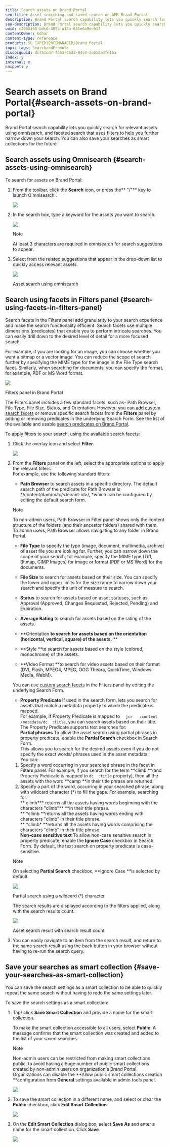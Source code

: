 ```yaml
---
title: Search assets on Brand Portal
seo-title: Asset searching and saved search on AEM Brand Portal
description: Brand Portal search capability lets you quickly search for relevant assets using omnisearch, and search filters help you further narrow down your search. Save your searches as smart collections for future.
seo-description: Brand Portal search capability lets you quickly search for relevant assets using omnisearch, and search filters help you further narrow down your search. Save your searches as smart collections for future.
uuid: c2955198-bdc0-4853-a13a-661e6a9ec61f
contentOwner: bdhar
content-type: reference
products: SG_EXPERIENCEMANAGER/Brand_Portal
topic-tags: SearchandPromote
discoiquuid: dc751cd7-f663-46d2-84c4-5bb12a4fe1ba
index: y
internal: n
snippet: y
---
```


# Search assets on Brand Portal{#search-assets-on-brand-portal}

Brand Portal search capability lets you quickly search for relevant assets using omnisearch, and faceted search that uses filters to help you further narrow down your search. You can also save your searches as smart collections for the future.

## Search assets using Omnisearch {#search-assets-using-omnisearch}

To search for assets on Brand Portal:

1. From the toolbar, click the **Search** icon, or press the** "/"** key to launch O  mnisearch .

   ![](assets/omnisearchicon-1.png)

1. In the search box, type a keyword for the assets you want to search. 

   ![](assets/omnisearch.png)

   >[!NOTE]
   >
   >At least 3 characters are required in omnisearch for search suggestions to appear.

1. Select from the related suggestions that appear in the drop-down list to quickly access relevant assets.

   ![](assets/assets-search-result.png)

   Asset search using omnisearch

## Search using facets in Filters panel {#search-using-facets-in-filters-panel}

Search facets in the Filters panel add granularity to your search experience and make the search functionality efficient. Search facets use multiple dimensions (predicates) that enable you to perform intricate searches. You can easily drill down to the desired level of detail for a more focused search.

For example, if you are looking for an image, you can choose whether you want a bitmap or a vector image. You can reduce the scope of search further by specifying the MIME type for the image in the File Type search facet. Similarly, when searching for documents, you can specify the format, for example, PDF or MS Word format.

![](assets/file-type-search.png)

Filters panel in Brand Portal

The Filters panel includes a few standard facets, such as- Path Browser, File Type, File Size, Status, and Orientation. However, you can [add custom search facets](../using/brand-portal-search-facets.md) or remove specific search facets from the **Filters** panel by adding or removing predicates in the underlying Search Form. See the list of the available and usable [search predicates on Brand Portal](/using/brand-portal-search-facets.html?cq_ck=1507546531810#Listofsearchpredicates).

To apply filters to your search, using the available [search facets](../using/brand-portal-search-facets.md):

1. Click the overlay icon and select **Filter**.

   ![](assets/selectorrail-1.png)

1. From the **Filters** panel on the left, select the appropriate options to apply the relevant filters.   
   For example, use the following standard filters:

    * **Path Browser** to search assets in a specific directory. The default search path of the predicate for Path Browser is */content/dam/mac/&lt;tenant-id&gt;/, *which can be configured by editing the default search form.

   >[!NOTE]
   >
   >To non-admin users, Path Browser in Filter panel shows only the content structure of the folders (and their ancestor folders) shared with them.  
   >To admin users, Path Browser allows navigating to any folder in Brand Portal.

    * **File Type** to specify the type (image, document, multimedia, archive) of asset file you are looking for. Further, you can narrow down the scope of your search, for example, specify the MIME type (Tiff, Bitmap, GIMP Images) for image or format (PDF or MS Word) for the documents.
    * **File Size** to search for assets based on their size. You can specify the lower and upper limits for the size range to narrow down your search and specify the unit of measure to search.
    * **Status** to search for assets based on asset statuses, such as Approval (Approved, Changes Requested, Rejected, Pending) and Expiration.
    * **Average Rating** to search for assets based on the rating of the assets.
    * **Orientation **to search for assets based on the orientation (horizontal, vertical, square) of the assets.** **
    
    * **Style **to search for assets based on the style (colored, monochrome) of the assets.
    * **Video Format **to search for video assets based on their format (DVI, Flash, MPEG4, MPEG, OGG Theora, QuickTime, Windows Media, WebM).

   You can use [custom search facets](../using/brand-portal-search-facets.md) in the Filters panel by editing the underlying Search Form.

    * **Property Predicate** if used in the search form, lets you search for assets that match a metadata property to which the predicate is mapped.  
      For example, if Property Predicate is mapped to `  jcr   :content /metadata/dc  :title`, you can search assets based on their title.  
      The Property Predicate supports text searches for:  
      **Partial phrases** 
      To allow the asset search using partial phrases in property predicate, enable the **Partial Search** checkbox in Search Form.  
      This allows you to search for the desired assets even if you do not specify the exact words/ phrases used in the asset metadata.  
      You can:  
    1. Specify a word occurring in your searched phrase in the facet in Filters panel. For example, if you search for the term **climb **(and Property Predicate is mapped to `dc  :title` property), then all the assets with the word **camp **in their title phrase are returned.  
      2. Specify a part of the word, occurring in your searched phrase, along with wildcard character (&#42;) to fill the gaps. For example, searching for:  
      ** climb&#42;** returns all the assets having words beginning with the characters "climb"** **in their title phrase.  
      ** &#42;climb **returns all the assets having words ending with characters "climb" in their title phrase.  
      ** &#42;climb&#42; **returns all the assets having words comprising the characters "climb" in their title phrase.  
      **Non-case sensitive text** 
      To allow non-case sensitive search in property predicate, enable the **Ignore Case** checkbox in Search Form. By default, the text search on property predicate is case-sensitive.

   >[!NOTE]
   >
   >On selecting **Partial Search** checkbox, **Ignore Case **is selected by default.

   ![](assets/wildcard-prop-1.png)

   Partial search using a wildcard (*) character

   The search results are displayed according to the filters applied, along with the search results count.

   ![](assets/omnisearch-with-filters.png)

   Asset search result with search result count

1. You can easily navigate to an item from the search result, and return to the same search result using the back button in your browser without having to re-run the search query.

## Save your searches as smart collection {#save-your-searches-as-smart-collection}

You can save the search settings as a smart collection to be able to quickly repeat the same search without having to redo the same settings later.

To save the search settings as a smart collection:

1. Tap/ click **Save Smart Collection** and provide a name for the smart collection.

   To make the smart collection accessible to all users, select **Public**. A message confirms that the smart collection was created and added to the list of your saved searches.

   >[!NOTE]
   >
   >Non-admin users can be restricted from making smart collections public, to avoid having a huge number of public smart collections created by non-admin users on organization's Brand Portal. Organizations can disable the **Allow public smart collections creation **configuration from **General** settings available in admin tools panel.

   ![](assets/save_smartcollectionui.png)

1. To save the smart collection in a different name, and select or clear the **Public** checkbox, click **Edit Smart Collection**.

   ![](assets/edit_smartcollection.png)

1. On the **Edit Smart Collection** dialog box, select **Save As** and enter a name for the smart collection. Click **Save**.

   ![](assets/saveas_smartsearch.png)

